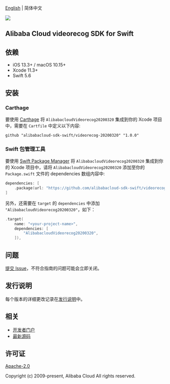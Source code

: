 [English](README.md) | 简体中文

![](https://aliyunsdk-pages.alicdn.com/icons/AlibabaCloud.svg)

## Alibaba Cloud videorecog SDK for Swift

## 依赖

- iOS 13.3+ / macOS 10.15+
- Xcode 11.3+
- Swift 5.6

## 安装

### Carthage

要使用 [Carthage](https://github.com/Carthage/Carthage) 将 `AlibabacloudVideorecog20200320` 集成到你的 Xcode 项目中，需要在 `Cartfile` 中定义以下内容:

```ogdl
github "alibabacloud-sdk-swift/videorecog-20200320" "1.0.0"
```

### Swift 包管理工具

要使用 [Swift Package Manager](https://swift.org/package-manager/) 将 `AlibabacloudVideorecog20200320` 集成到你的 Xcode 项目中，请将 `AlibabacloudVideorecog20200320` 添加至你的 `Package.swift` 文件的 dependencies 数组内容中:

```swift
dependencies: [
    .package(url: "https://github.com/alibabacloud-sdk-swift/videorecog-20200320.git", from: "1.0.0")
]
```

另外，还需要在 `target` 的 `dependencies` 中添加 `"AlibabacloudVideorecog20200320"`，如下：

```swift
.target(
    name: "<your-project-name>",
    dependencies: [
        "AlibabacloudVideorecog20200320",
    ]),
```

## 问题

[提交 Issue](https://github.com/alibabacloud-sdk-swift/videorecog-20200320/issues/new)，不符合指南的问题可能会立即关闭。

## 发行说明

每个版本的详细更改记录在[发行说明](./ChangeLog.txt)中。

## 相关

* [开发者门户](https://next.api.aliyun.com/home)
* [最新源码](https://github.com/alibabacloud-sdk-swift/videorecog-20200320)

## 许可证

[Apache-2.0](http://www.apache.org/licenses/LICENSE-2.0)

Copyright (c) 2009-present, Alibaba Cloud All rights reserved.
